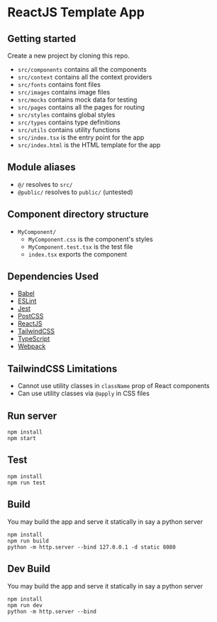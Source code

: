# ReactJS Template App

## Getting started
Create a new project by cloning this repo.

- `src/components` contains all the components
- `src/context` contains all the context providers
- `src/fonts` contains font files
- `src/images` contains image files
- `src/mocks` contains mock data for testing
- `src/pages` contains all the pages for routing
- `src/styles` contains global styles
- `src/types` contains type definitions
- `src/utils` contains utility functions
- `src/index.tsx` is the entry point for the app
- `src/index.html` is the HTML template for the app

## Module aliases
- `@/` resolves to `src/`
- `@public/` resolves to `public/` (untested)

## Component directory structure
- `MyComponent/`
  - `MyComponent.css` is the component's styles
  - `MyComponent.test.tsx` is the test file
  - `index.tsx` exports the component

## Dependencies Used
- [Babel](https://babeljs.io/)
- [ESLint](https://eslint.org/)
- [Jest](https://jestjs.io/)
- [PostCSS](https://postcss.org/)
- [ReactJS](https://reactjs.org/)
- [TailwindCSS](https://tailwindcss.com/)
- [TypeScript](https://www.typescriptlang.org/)
- [Webpack](https://webpack.js.org/)

## TailwindCSS Limitations
- Cannot use utility classes in `className` prop of React components
- Can use utility classes via `@apply` in CSS files

## Run server
```
npm install
npm start
```

## Test
```
npm install
npm run test
```

## Build
You may build the app and serve it statically in say a python server
```
npm install
npm run build
python -m http.server --bind 127.0.0.1 -d static 8080
```

## Dev Build
You may build the app and serve it statically in say a python server
```
npm install
npm run dev
python -m http.server --bind
```
